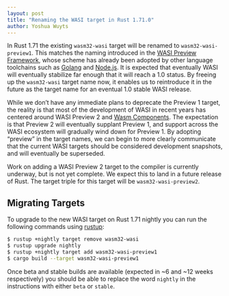 ```yaml
---
layout: post
title: "Renaming the WASI target in Rust 1.71.0"
author: Yoshua Wuyts
---
```

In Rust 1.71 the existing `wasm32-wasi` target will be renamed
to `wasm32-wasi-preview1`. This matches the naming introduced in the [WASI
Preview Framework][wpf], whose scheme has already been adopted by other
language toolchains such as [Golang] and [Node.js]. It is expected that
eventually WASI will eventually stabilize far enough that it will reach a 1.0
status. By freeing up the `wasm32-wasi` target name now, it enables us to
reintroduce it in the future as the target name for an eventual 1.0 stable WASI
release.

While we don’t have any immediate plans to deprecate the Preview 1 target, the
reality is that most of the development of WASI in recent years has centered
around WASI Preview 2 and [Wasm Components][components]. The expectation is that
Preview 2 will eventually supplant Preview 1, and support across the WASI
ecosystem will gradually wind down for Preview 1. By adopting “preview” in the
target names, we can begin to more clearly communicate that the current WASI
targets should be considered development snapshots, and will eventually be
superseded.

Work on adding a WASI Preview 2 target to the compiler is currently underway,
but is not yet complete. We expect this to land in a future release of Rust. The
target triple for this target will be `wasm32-wasi-preview2`.

## Migrating Targets

To upgrade to the new WASI target on Rust 1.71 nightly you can run the
following commands using [rustup](https://rustup.rs):

```bash
$ rustup +nightly target remove wasm32-wasi
$ rustup upgrade nightly
$ rustup +nightly target add wasm32-wasi-preview1
$ cargo build --target wasm32-wasi-preview1
```

Once beta and stable builds are available (expected in ~6 and ~12 weeks
respectively) you should be able to replace the word `nightly` in the
instructions with either `beta` or `stable`.

[Golang]: https://github.com/golang/go/issues/58141
[Node.js]: https://nodejs.org/en/blog/announcements/v20-release-announce#progress-on-web-assembly-system-interface-wasi
[wpf]: https://github.com/WebAssembly/meetings/blob/main/wasi/2023/presentations/2023-02-09-gohman-wasi-roadmap.pdf
[components]: https://www.youtube.com/watch?v=phodPLY8zNE
